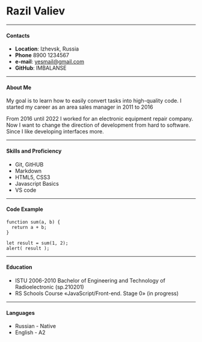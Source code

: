# Razil Valiev

---
#### Contacts

- **Location**: Izhevsk, Russia
- **Phone** 8900 1234567
- **e-mail**: yesmail@gmail.com
- **GitHub**: IMBALANSE

---
#### About Me
My goal is to learn how to easily convert tasks into high-quality code. I started my career as an area sales manager in 2011 to 2016 

From 2016 until 2022 I worked for an electronic equipment repair company. Now I want to change the direction of development from hard to software. Since I like developing interfaces more.

---
#### Skills and Proficiency
- Git, GitHUB
- Markdown
- HTML5, CSS3
- Javascript Basics
- VS code

---
#### Code Example
```
function sum(a, b) {
  return a + b;
}

let result = sum(1, 2);
alert( result );
```

---
#### Education
- ISTU 2006-2010 Bachelor of Engineering and
Technology of Radioelectronic (sp.210201)
- RS Schools Course «JavaScript/Front-end. Stage 0» (in progress)

---

#### Languages
- Russian - Native
- English - A2